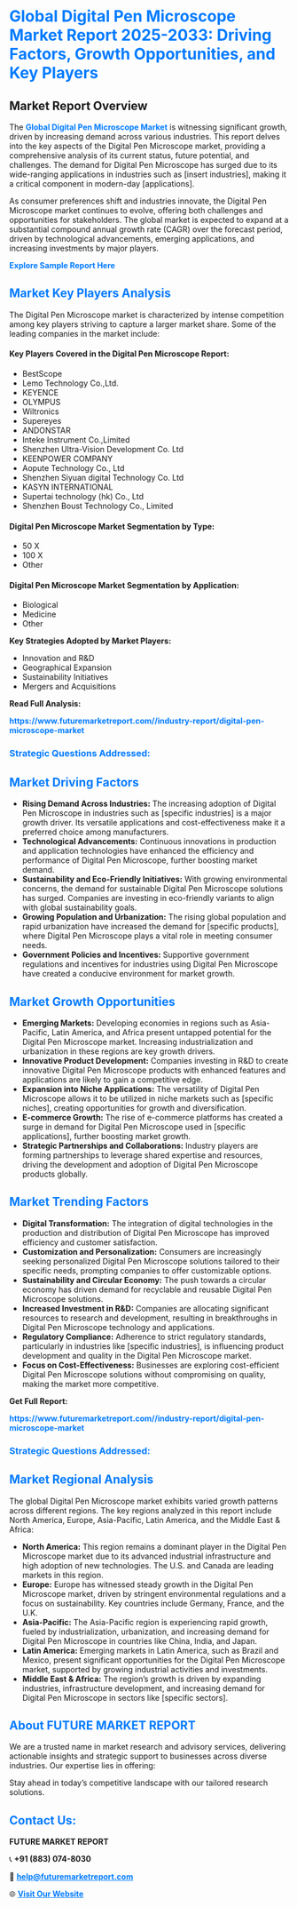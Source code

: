 <h1 style="color: #007BFF;">Global Digital Pen Microscope Market Report 2025-2033: Driving Factors, Growth Opportunities, and Key Players</h1>

<section id="overview">
<h2>Market Report Overview</h2>
<p>The <a href="https://www.futuremarketreport.com//industry-report/digital-pen-microscope-market" style="color: #007BFF; text-decoration: none;"><strong>Global Digital Pen Microscope Market</strong></a> is witnessing significant growth, driven by increasing demand across various industries. This report delves into the key aspects of the Digital Pen Microscope market, providing a comprehensive analysis of its current status, future potential, and challenges. The demand for Digital Pen Microscope has surged due to its wide-ranging applications in industries such as [insert industries], making it a critical component in modern-day [applications].</p>
<p>As consumer preferences shift and industries innovate, the Digital Pen Microscope market continues to evolve, offering both challenges and opportunities for stakeholders. The global market is expected to expand at a substantial compound annual growth rate (CAGR) over the forecast period, driven by technological advancements, emerging applications, and increasing investments by major players.</p>
</section>

<section id="overview">
<p><a href="https://www.futuremarketreport.com//request-sample/reportId=85230" style="color: #007BFF; text-decoration: none;"><strong>Explore Sample Report Here</strong></a></p>
</section>

<section id="key-players">
<h2 style="color: #007BFF;">Market Key Players Analysis</h2>
<p>The Digital Pen Microscope market is characterized by intense competition among key players striving to capture a larger market share. Some of the leading companies in the market include:</p>
<h4>Key Players Covered in the Digital Pen Microscope Report:</h4>
<ul><li>BestScope</li><li>Lemo Technology Co.,Ltd.</li><li>KEYENCE</li><li>OLYMPUS</li><li>Wiltronics</li><li>Supereyes</li><li>ANDONSTAR</li><li>Inteke Instrument Co.,Limited</li><li>Shenzhen Ultra-Vision Development Co. Ltd</li><li>KEENPOWER COMPANY</li><li>Aopute Technology Co., Ltd</li><li>Shenzhen Siyuan digital Technology Co. Ltd</li><li>KASYN INTERNATIONAL</li><li>Supertai technology (hk) Co., Ltd</li><li>Shenzhen Boust Technology Co., Limited</li></ul>
<h4>Digital Pen Microscope Market Segmentation by Type:</h4>
<ul><li>50 X</li><li>100 X</li><li>Other</li></ul>

<h4>Digital Pen Microscope Market Segmentation by Application:</h4>
<ul><li>Biological</li><li>Medicine</li><li>Other</li></ul>
<p><strong>Key Strategies Adopted by Market Players:</strong></p>
<ul>
<li>Innovation and R&D</li>
<li>Geographical Expansion</li>
<li>Sustainability Initiatives</li>
<li>Mergers and Acquisitions</li>
</ul>
</section>

<section>
<p><strong>Read Full Analysis: </strong></p><a href="https://www.futuremarketreport.com//industry-report/digital-pen-microscope-market" style="color: #007BFF; text-decoration: none;"><strong>https://www.futuremarketreport.com//industry-report/digital-pen-microscope-market</strong></a>
<h3 style="color: #007BFF;">Strategic Questions Addressed:</h3>
</section>

<section id="driving-factors">
<h2 style="color: #007BFF;">Market Driving Factors</h2>
<ul>
<li><strong>Rising Demand Across Industries:</strong> The increasing adoption of Digital Pen Microscope in industries such as [specific industries] is a major growth driver. Its versatile applications and cost-effectiveness make it a preferred choice among manufacturers.</li>
<li><strong>Technological Advancements:</strong> Continuous innovations in production and application technologies have enhanced the efficiency and performance of Digital Pen Microscope, further boosting market demand.</li>
<li><strong>Sustainability and Eco-Friendly Initiatives:</strong> With growing environmental concerns, the demand for sustainable Digital Pen Microscope solutions has surged. Companies are investing in eco-friendly variants to align with global sustainability goals.</li>
<li><strong>Growing Population and Urbanization:</strong> The rising global population and rapid urbanization have increased the demand for [specific products], where Digital Pen Microscope plays a vital role in meeting consumer needs.</li>
<li><strong>Government Policies and Incentives:</strong> Supportive government regulations and incentives for industries using Digital Pen Microscope have created a conducive environment for market growth.</li>
</ul>
</section>

<section id="growth-opportunities">
<h2 style="color: #007BFF;">Market Growth Opportunities</h2>
<ul>
<li><strong>Emerging Markets:</strong> Developing economies in regions such as Asia-Pacific, Latin America, and Africa present untapped potential for the Digital Pen Microscope market. Increasing industrialization and urbanization in these regions are key growth drivers.</li>
<li><strong>Innovative Product Development:</strong> Companies investing in R&D to create innovative Digital Pen Microscope products with enhanced features and applications are likely to gain a competitive edge.</li>
<li><strong>Expansion into Niche Applications:</strong> The versatility of Digital Pen Microscope allows it to be utilized in niche markets such as [specific niches], creating opportunities for growth and diversification.</li>
<li><strong>E-commerce Growth:</strong> The rise of e-commerce platforms has created a surge in demand for Digital Pen Microscope used in [specific applications], further boosting market growth.</li>
<li><strong>Strategic Partnerships and Collaborations:</strong> Industry players are forming partnerships to leverage shared expertise and resources, driving the development and adoption of Digital Pen Microscope products globally.</li>
</ul>
</section>

<section id="trending-factors">
<h2 style="color: #007BFF;">Market Trending Factors</h2>
<ul>
<li><strong>Digital Transformation:</strong> The integration of digital technologies in the production and distribution of Digital Pen Microscope has improved efficiency and customer satisfaction.</li>
<li><strong>Customization and Personalization:</strong> Consumers are increasingly seeking personalized Digital Pen Microscope solutions tailored to their specific needs, prompting companies to offer customizable options.</li>
<li><strong>Sustainability and Circular Economy:</strong> The push towards a circular economy has driven demand for recyclable and reusable Digital Pen Microscope solutions.</li>
<li><strong>Increased Investment in R&D:</strong> Companies are allocating significant resources to research and development, resulting in breakthroughs in Digital Pen Microscope technology and applications.</li>
<li><strong>Regulatory Compliance:</strong> Adherence to strict regulatory standards, particularly in industries like [specific industries], is influencing product development and quality in the Digital Pen Microscope market.</li>
<li><strong>Focus on Cost-Effectiveness:</strong> Businesses are exploring cost-efficient Digital Pen Microscope solutions without compromising on quality, making the market more competitive.</li>
</ul>
</section>

<section>
<p><strong>Get Full Report: </strong></p><a href="https://www.futuremarketreport.com//industry-report/digital-pen-microscope-market" style="color: #007BFF; text-decoration: none;"><strong>https://www.futuremarketreport.com//industry-report/digital-pen-microscope-market</strong></a>
<h3 style="color: #007BFF;">Strategic Questions Addressed:</h3>
</section>


<section id="regional-analysis">
<h2 style="color: #007BFF;">Market Regional Analysis</h2>
<p>The global Digital Pen Microscope market exhibits varied growth patterns across different regions. The key regions analyzed in this report include North America, Europe, Asia-Pacific, Latin America, and the Middle East & Africa:</p>
<ul>
<li><strong>North America:</strong> This region remains a dominant player in the Digital Pen Microscope market due to its advanced industrial infrastructure and high adoption of new technologies. The U.S. and Canada are leading markets in this region.</li>
<li><strong>Europe:</strong> Europe has witnessed steady growth in the Digital Pen Microscope market, driven by stringent environmental regulations and a focus on sustainability. Key countries include Germany, France, and the U.K.</li>
<li><strong>Asia-Pacific:</strong> The Asia-Pacific region is experiencing rapid growth, fueled by industrialization, urbanization, and increasing demand for Digital Pen Microscope in countries like China, India, and Japan.</li>
<li><strong>Latin America:</strong> Emerging markets in Latin America, such as Brazil and Mexico, present significant opportunities for the Digital Pen Microscope market, supported by growing industrial activities and investments.</li>
<li><strong>Middle East & Africa:</strong> The region’s growth is driven by expanding industries, infrastructure development, and increasing demand for Digital Pen Microscope in sectors like [specific sectors].</li>
</ul>
</section>

<footer>
<h2 style="color: #007BFF;">About FUTURE MARKET REPORT</h2>
<p>We are a trusted name in market research and advisory services, delivering actionable insights and strategic support to businesses across diverse industries. Our expertise lies in offering:</p>

<p>Stay ahead in today’s competitive landscape with our tailored research solutions.</p>

<h2 style="color: #007BFF;">Contact Us:</h2>
<p><strong>FUTURE MARKET REPORT</strong></p>
<p>📞 <strong>+91 (883) 074-8030</strong></p>
<p>📧 <strong><a href="mailto:help@futuremarketreport.com" style="color: #007BFF;">help@futuremarketreport.com</a></strong></p>
<p>🌐 <strong><a href="https://www.futuremarketreport.com/" style="color: #007BFF;">Visit Our Website</a></strong></p>
</footer>
